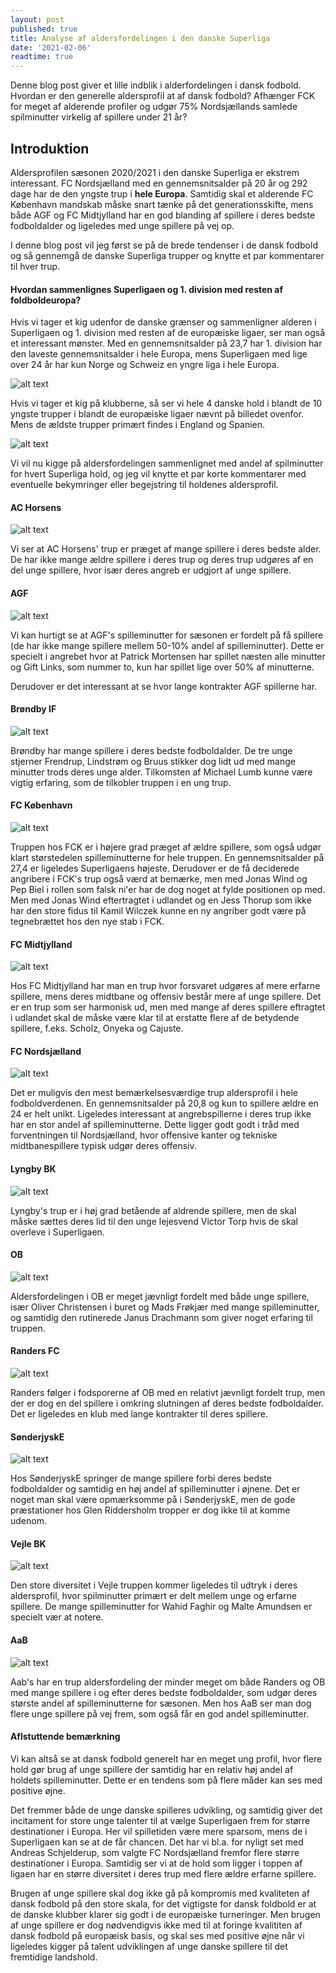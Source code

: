 ```yaml
---
layout: post
published: true
title: Analyse af aldersfordelingen i den danske Superliga
date: '2021-02-06'
readtime: true
---
```


Denne blog post giver et lille indblik i alderfordelingen i dansk fodbold. Hvordan er den generelle aldersprofil at af dansk fodbold? Afhænger FCK for meget af alderende profiler og udgør 75% Nordsjællands samlede spilminutter virkelig af spillere under 21 år?

## Introduktion

Aldersprofilen sæsonen 2020/2021 i den danske Superliga er ekstrem interessant. FC Nordsjælland med en gennemsnitsalder på 20 år og 292 dage har de den yngste trup i **hele Europa**. Samtidig skal et alderende FC København mandskab måske snart tænke på det generationsskifte, mens både AGF og FC Midtjylland har en god blanding af spillere i deres bedste  fodboldalder og ligeledes med unge spillere på vej op.

I denne blog post vil jeg først se på de brede tendenser i de dansk fodbold og så gennemgå de danske Superliga trupper og knytte et par kommentarer til hver trup.

#### Hvordan sammenlignes Superligaen og 1. division med resten af foldboldeuropa?

Hvis vi tager et kig udenfor de danske grænser og sammenligner alderen i Superligaen og 1. division med resten af de europæiske ligaer, ser man også et interessant mønster. Med en gennemsnitsalder på 23,7 har 1. division har den laveste gennemsnitsalder i hele Europa, mens Superligaen med lige over 24 år har kun Norge og Schweiz en yngre liga i hele Europa.

![alt text](/img/league_average_age_europe.png)

Hvis vi tager et kig på klubberne, så ser vi hele 4 danske hold i blandt de 10 yngste trupper i blandt de europæiske ligaer nævnt på billedet ovenfor. Mens de ældste trupper primært findes i England og Spanien.

![alt text](/img/team_average_age_europe.png)

Vi vil nu kigge på aldersfordelingen sammenlignet med andel af spilminutter for hvert Superliga hold, og jeg vil knytte et par korte kommentarer med eventuelle bekymringer eller begejstring til holdenes aldersprofil.

#### AC Horsens

![alt text](/img/ac_horsens_squad_age_profile.png)

Vi ser at AC Horsens' trup er præget af mange spillere i deres bedste alder. De har ikke mange ældre spillere i deres trup og deres trup udgøres af en del unge spillere, hvor især deres angreb er udgjort af unge spillere.

#### AGF

![alt text](/img/agf_squad_age_profile.png)

Vi kan hurtigt se at AGF's spilleminutter for sæsonen er fordelt på få spillere (de har ikke mange spillere mellem 50-10% andel af spilleminutter). Dette er specielt i angrebet hvor at Patrick Mortensen har spillet næsten alle minutter og Gift Links, som nummer to, kun har spillet lige over 50% af minutterne.

Derudover er det interessant at se hvor lange kontrakter AGF spillerne har.

#### Brøndby IF

![alt text](/img/brondby_squad_age_profile.png)

Brøndby har mange spillere i deres bedste fodboldalder. De tre unge stjerner Frendrup, Lindstrøm og Bruus stikker dog lidt ud med mange minutter trods deres unge alder. Tilkomsten af Michael Lumb kunne være vigtig erfaring, som de tilkobler truppen i en ung trup.

#### FC København

![alt text](/img/københavn_squad_age_profile.png)

Truppen hos FCK er i højere grad præget af ældre spillere, som også udgør klart størstedelen spilleminutterne for hele truppen. En gennemsnitsalder på 27,4 er ligeledes Superligaens højeste. Derudover er de få deciderede angribere i FCK's trup også værd at bemærke, men med Jonas Wind og Pep Biel i rollen som falsk ni'er har de dog noget at fylde positionen op med. Men med Jonas Wind eftertragtet i udlandet og en Jess Thorup som ikke har den store fidus til Kamil Wilczek kunne en ny angriber godt være på tegnebrættet hos den nye stab i FCK.

#### FC Midtjylland

![alt text](/img/midtjylland_squad_age_profile.png)

Hos FC Midtjylland har man en trup hvor forsvaret udgøres af mere erfarne spillere, mens deres midtbane og offensiv består mere af unge spillere. Det er en trup som ser harmonisk ud, men med mange af deres spillere eftragtet i udlandet skal de måske være klar til at erstatte flere af de betydende spillere, f.eks. Scholz, Onyeka og Cajuste.

#### FC Nordsjælland

![alt text](/img/nordsjælland_squad_age_profile.png)

Det er muligvis den mest bemærkelsesværdige trup aldersprofil i hele fodboldverdenen. En gennemsnitsalder på 20,8 og kun to spillere ældre en 24 er helt unikt. Ligeledes interessant at angrebspillerne i deres trup ikke har en stor andel af spilleminutterne. Dette ligger godt godt i tråd med forventningen til Nordsjælland, hvor offensive kanter og tekniske midtbanespillere typisk udgør deres offensiv.

#### Lyngby BK

![alt text](/img/lyngby_squad_age_profile.png)

Lyngby's trup er i høj grad betående af aldrende spillere, men de skal måske sættes deres lid til den unge lejesvend Victor Torp hvis de skal overleve i Superligaen.

#### OB

![alt text](/img/ob_squad_age_profile.png)

Aldersfordelingen i OB er meget jævnligt fordelt med både unge spillere, især Oliver Christensen i buret og Mads Frøkjær med mange spilleminutter, og samtidig den rutinerede Janus Drachmann som giver noget erfaring til truppen.

#### Randers FC

![alt text](/img/randers_squad_age_profile.png)

Randers følger i fodsporerne af OB med en relativt jævnligt fordelt trup, men der er dog en del spillere i omkring slutningen af deres bedste fodboldalder. Det er ligeledes en klub med lange kontrakter til deres spillere.

#### SønderjyskE

![alt text](/img/sonderjyskE_squad_age_profile.png)

Hos SønderjyskE springer de mange spillere forbi deres bedste fodboldalder og samtidig en høj andel af spilleminutter i øjnene. Det er noget man skal være opmærksomme på i SønderjyskE, men de gode præstationer hos Glen Riddersholm tropper er dog ikke til at komme udenom.

#### Vejle BK

![alt text](/img/vejle_squad_age_profile.png)

Den store diversitet i Vejle truppen kommer ligeledes til udtryk i deres aldersprofil, hvor spilminutter primært er delt mellem unge og erfarne spillere. De mange spilleminutter for Wahid Faghir og Malte Amundsen er specielt vær at notere.

#### AaB

![alt text](/img/aab_squad_age_profile.png)

Aab's har en trup aldersfordeling der minder meget om både Randers og OB med mange spillere i og efter deres bedste fodboldalder, som udgør deres største andel af spilleminutterne for sæsonen. Men hos AaB ser man dog flere unge spillere på vej frem, som også får en god andel spilleminutter. 

#### Aflstuttende bemærkning

Vi kan altså se at dansk fodbold generelt har en meget ung profil, hvor flere hold gør brug af unge spillere der samtidig har en relativ høj andel af holdets spilleminutter. Dette er en tendens som på flere måder kan ses med positive øjne.

Det fremmer både de unge danske spilleres udvikling, og samtidig giver det incitament for store unge talenter til at vælge Superligaen frem for større destinationer i Europa. Her vil spilletiden være mere sparsom, mens de i Superligaen kan se at de får chancen. Det har vi bl.a. for nyligt set med Andreas Schjelderup, som valgte FC Nordsjælland fremfor flere større destinationer i Europa. Samtidig ser vi at de hold som ligger i toppen af ligaen har en større diversitet i deres trup med flere ældre erfarne spillere.

Brugen af unge spillere skal dog ikke gå på kompromis med kvaliteten af dansk fodbold på den store skala, for det vigtigste for dansk foldbold er at de danske klubber klarer sig godt i de europæiske turneringer. Men brugen af unge spillere er dog nødvendigvis ikke med til at foringe kvalititen af dansk fodbold på europæisk basis, og skal ses med positive øjne når vi ligeledes kigger på talent udviklingen af unge danske spillere til det fremtidige landshold.